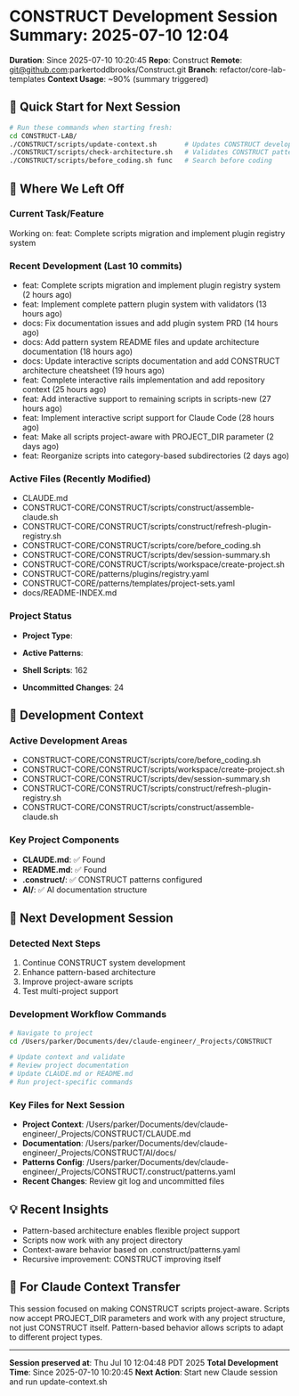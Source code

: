 # CONSTRUCT Development Session Summary: 2025-07-10 12:04
**Duration**: Since 2025-07-10 10:20:45
**Repo**: Construct
**Remote**: git@github.com:parkertoddbrooks/Construct.git
**Branch**: refactor/core-lab-templates
**Context Usage**: ~90% (summary triggered)

## 🎯 Quick Start for Next Session
```bash
# Run these commands when starting fresh:
cd CONSTRUCT-LAB/
./CONSTRUCT/scripts/update-context.sh       # Updates CONSTRUCT development context
./CONSTRUCT/scripts/check-architecture.sh   # Validates CONSTRUCT patterns
./CONSTRUCT/scripts/before_coding.sh func   # Search before coding
```

## 📍 Where We Left Off

### Current Task/Feature
Working on: feat: Complete scripts migration and implement plugin registry system

### Recent Development (Last 10 commits)
- feat: Complete scripts migration and implement plugin registry system (2 hours ago)
- feat: Implement complete pattern plugin system with validators (13 hours ago)
- docs: Fix documentation issues and add plugin system PRD (14 hours ago)
- docs: Add pattern system README files and update architecture documentation (18 hours ago)
- docs: Update interactive scripts documentation and add CONSTRUCT architecture cheatsheet (19 hours ago)
- feat: Complete interactive rails implementation and add repository context (25 hours ago)
- feat: Add interactive support to remaining scripts in scripts-new (27 hours ago)
- feat: Implement interactive script support for Claude Code (28 hours ago)
- feat: Make all scripts project-aware with PROJECT_DIR parameter (2 days ago)
- feat: Reorganize scripts into category-based subdirectories (2 days ago)

### Active Files (Recently Modified)
- CLAUDE.md
- CONSTRUCT-CORE/CONSTRUCT/scripts/construct/assemble-claude.sh
- CONSTRUCT-CORE/CONSTRUCT/scripts/construct/refresh-plugin-registry.sh
- CONSTRUCT-CORE/CONSTRUCT/scripts/core/before_coding.sh
- CONSTRUCT-CORE/CONSTRUCT/scripts/dev/session-summary.sh
- CONSTRUCT-CORE/CONSTRUCT/scripts/workspace/create-project.sh
- CONSTRUCT-CORE/patterns/plugins/registry.yaml
- CONSTRUCT-CORE/patterns/templates/project-sets.yaml
- docs/README-INDEX.md

### Project Status
- **Project Type**: 
- **Active Patterns**: 
- **Shell Scripts**:      162



- **Uncommitted Changes**:       24

## 🔧 Development Context

### Active Development Areas
- CONSTRUCT-CORE/CONSTRUCT/scripts/core/before_coding.sh
- CONSTRUCT-CORE/CONSTRUCT/scripts/workspace/create-project.sh
- CONSTRUCT-CORE/CONSTRUCT/scripts/dev/session-summary.sh
- CONSTRUCT-CORE/CONSTRUCT/scripts/construct/refresh-plugin-registry.sh
- CONSTRUCT-CORE/CONSTRUCT/scripts/construct/assemble-claude.sh

### Key Project Components
- **CLAUDE.md**: ✅ Found
- **README.md**: ✅ Found
- **.construct/**: ✅ CONSTRUCT patterns configured
- **AI/**: ✅ AI documentation structure

## 🚀 Next Development Session

### Detected Next Steps
1. Continue CONSTRUCT system development
2. Enhance pattern-based architecture
3. Improve project-aware scripts
4. Test multi-project support

### Development Workflow Commands
```bash
# Navigate to project
cd /Users/parker/Documents/dev/claude-engineer/_Projects/CONSTRUCT

# Update context and validate
# Review project documentation
# Update CLAUDE.md or README.md
# Run project-specific commands
```

### Key Files for Next Session
- **Project Context**: /Users/parker/Documents/dev/claude-engineer/_Projects/CONSTRUCT/CLAUDE.md
- **Documentation**: /Users/parker/Documents/dev/claude-engineer/_Projects/CONSTRUCT/AI/docs/
- **Patterns Config**: /Users/parker/Documents/dev/claude-engineer/_Projects/CONSTRUCT/.construct/patterns.yaml
- **Recent Changes**: Review git log and uncommitted files

## 💡 Recent Insights
- Pattern-based architecture enables flexible project support
- Scripts now work with any project directory
- Context-aware behavior based on .construct/patterns.yaml
- Recursive improvement: CONSTRUCT improving itself

## 🤖 For Claude Context Transfer
This session focused on making CONSTRUCT scripts project-aware. Scripts now accept PROJECT_DIR parameters and work with any project structure, not just CONSTRUCT itself. Pattern-based behavior allows scripts to adapt to different project types.

---
**Session preserved at**: Thu Jul 10 12:04:48 PDT 2025
**Total Development Time**: Since 2025-07-10 10:20:45
**Next Action**: Start new Claude session and run update-context.sh
